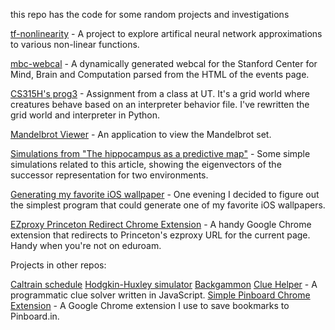 this repo has the code for some random projects and investigations

[tf-nonlinearity](tf-nonlinearity) - A project to explore artifical neural network approximations to various non-linear functions.


[mbc-webcal](mbc-webcal) - A dynamically generated webcal for the Stanford Center for Mind, Brain and Computation parsed from the HTML of the events page.


[CS315H's prog3](cs315h-prog3) - Assignment from a class at UT. It's a grid world where creatures behave based on an interpreter behavior file. I've rewritten the grid world and interpreter in Python.

[Mandelbrot Viewer](brot) - An application to view the Mandelbrot set.

[Simulations from "The hippocampus as a predictive map"](hippocampus-predictive-map) - Some simple simulations related to this article, showing the eigenvectors of the successor representation for two environments.

[Generating my favorite iOS wallpaper](generate-favorite-wallpaper) - One evening I decided to figure out the simplest program that could generate one of my favorite iOS wallpapers.

[EZproxy Princeton Redirect Chrome Extension](ezproxy-redirect) - A handy Google Chrome extension that redirects to Princeton's ezproxy URL for the current page. Handy when you're not on eduroam.

Projects in other repos:

[Caltrain schedule](http://carlos.correa.me/caltrain-leave-when/)
[Hodgkin-Huxley simulator](http://carlos.correa.me/hhsim/)
[Backgammon](http://carlos.correa.me/gammon/)
[Clue Helper](https://github.com/cgc/clue-helper) - A programmatic clue solver written in JavaScript.
[Simple Pinboard Chrome Extension](https://github.com/cgc/pinboard-chrome) - A Google Chrome extension I use to save bookmarks to Pinboard.in.
